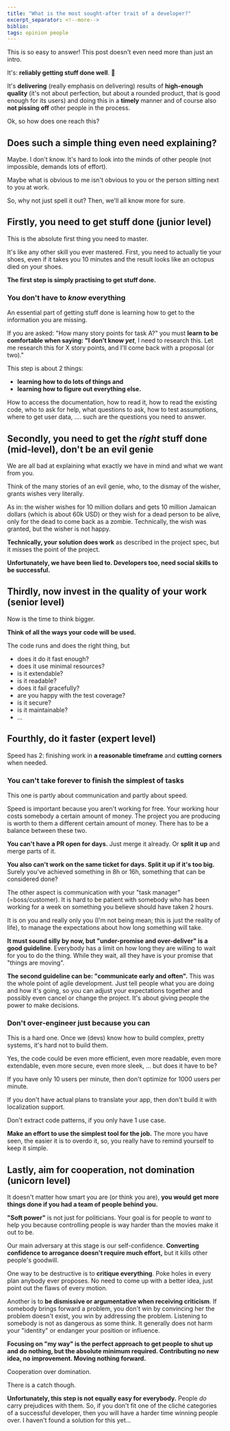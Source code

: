 ```yaml
---
title: "What is the most sought-after trait of a developer?"
excerpt_separator: <!--more-->
biblio:
tags: opinion people
---
```


This is so easy to answer! This post doesn't even need more than just an intro.

It's: **reliably getting stuff done well**. 🤝

It's **delivering** (really emphasis on delivering) results of **high-enough quality** (it's not about perfection, but about a rounded product, that is good enough for its users) and doing this in a **timely** manner and of course also **not pissing off** other people in the process.

Ok, so how does one reach this?

<!--more-->


## Does such a simple thing even need explaining?

Maybe. I don't know. It's hard to look into the minds of other people (not impossible, demands lots of effort). 

Maybe what is obvious to me isn't obvious to you or the person sitting next to you at work. 

So, why not just spell it out? Then, we'll all know more for sure.


## Firstly, you need to get stuff done (junior level)

This is the absolute first thing you need to master.

It's like any other skill you ever mastered. First, you need to actually tie your shoes, even if it takes you 10 minutes and the result looks like an octopus died on your shoes. 

**The first step is simply practising to get stuff done.**


### You don't have to _know_ everything


An essential part of getting stuff done is learning how to get to the information you are missing.

If you are asked: "How many story points for task A?" you must **learn to be comfortable when saying: "I don't know _yet_**, I need to research this. Let me research this for X story points, and I'll come back with a proposal (or two)."

This step is about 2 things:
- **learning how to do lots of things and** 
- **learning how to figure out everything else.** 

How to access the documentation, how to read it, how to read the existing code, who to ask for help, what questions to ask, how to test assumptions, where to get user data, .... such are the questions you need to answer.


## Secondly, you need to get the _right_ stuff done (mid-level), don't be an evil genie


We are all bad at explaining what exactly we have in mind and what we want from you.

Think of the many stories of an evil genie, who, to the dismay of the wisher, grants wishes very literally. 

As in: the wisher wishes for 10 million dollars and gets 10 million Jamaican dollars (which is about 60k USD) or they wish for a dead person to be alive, only for the dead to come back as a zombie. Technically, the wish was granted, but the wisher is not happy.

**Technically, your solution does work** as described in the project spec, but it misses the point of the project.

**Unfortunately, we have been lied to. Developers too, need social skills to be successful.**


## Thirdly, now invest in the quality of your work (senior level)


Now is the time to think bigger.

**Think of all the ways your code will be used.**

The code runs and does the right thing, but 
- does it do it fast enough?
- does it use minimal resources?
- is it extendable?
- is it readable?
- does it fail gracefully?
- are you happy with the test coverage?
- is it secure?
- is it maintainable?
- ...


## Fourthly, do it faster (expert level)

Speed has 2: finishing work in **a reasonable timeframe** and **cutting corners** when needed.

### You can't take forever to finish the simplest of tasks

This one is partly about communication and partly about speed.

Speed is important because you aren't working for free. Your working hour costs somebody a certain amount of money. The project you are producing is worth to them a different certain amount of money. There has to be a balance between these two.

**You can't have a PR open for days.** Just merge it already. Or **split it up** and merge parts of it.

**You also can't work on the same ticket for days. Split it up if it's too big.** Surely you've achieved something in 8h or 16h, something that can be considered done?

The other aspect is communication with your "task manager" (=boss/customer). It is hard to be patient with somebody who has been working for a week on something you believe should have taken 2 hours.

It is on you and really only you (I'm not being mean; this is just the reality of life), to manage the expectations about how long something will take.

**It must sound silly by now, but "under-promise and over-deliver" is a good guideline**. Everybody has a limit on how long they are willing to wait for you to do the thing. While they wait, all they have is your promise that "things are moving". 

**The second guideline can be: "communicate early and often".** This was the whole point of agile development. Just tell people what you are doing and how it's going, so you can adjust your expectations together and possibly even cancel or change the project. It's about giving people the power to make decisions.

###  Don't over-engineer just because you can

This is a hard one. Once we (devs) know how to build complex, pretty systems, it's hard not to build them.

Yes, the code could be even more efficient, even more readable, even more extendable, even more secure, even more sleek, ... but does it have to be?

If you have only 10 users per minute, then don't optimize for 1000 users per minute.

If you don't have actual plans to translate your app, then don't build it with localization support.

Don't extract code patterns, if you only have 1 use case.

**Make an effort to use the simplest tool for the job.** The more you have seen, the easier it is to overdo it, so, you really have to remind yourself to keep it simple.


## Lastly, aim for cooperation, not domination (unicorn level)


It doesn't matter how smart you are (or think you are), **you would get more things done if you had a team of people behind you.**

**"Soft power"** is not just for politicians. Your goal is for people to _want_ to help you because controlling people is way harder than the movies make it out to be.

Our main adversary at this stage is our self-confidence. **Converting confidence to arrogance doesn't require much effort,** but it kills other people's goodwill.

One way to be destructive is to **critique everything**. Poke holes in every plan anybody ever proposes. No need to come up with a better idea, just point out the flaws of every motion.

Another is to **be dismissive or argumentative when receiving criticism**. If somebody brings forward a problem, you don't win by convincing her the problem doesn't exist, you win by addressing the problem. Listening to somebody is not as dangerous as some think. It generally does not harm your "identity" or endanger your position or influence. 

**Focusing on "my way" is the perfect approach to get people to shut up and do nothing, but the absolute minimum required. Contributing no new idea, no improvement. Moving nothing forward.**

Cooperation over domination. 

There is a catch though. 

**Unfortunately, this step is not equally easy for everybody.** People _do_ carry prejudices with them. So, if you don't fit one of the cliché categories of a successful developer, then you will have a harder time winning people over. I haven't found a solution for this yet... 

